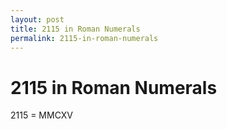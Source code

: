 ```yaml
---
layout: post
title: 2115 in Roman Numerals
permalink: 2115-in-roman-numerals
---
```


# 2115 in Roman Numerals

2115 = MMCXV
